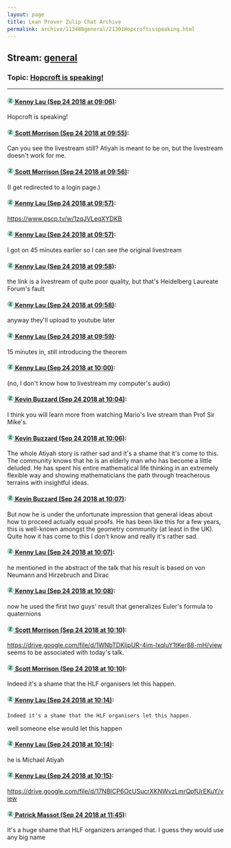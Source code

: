 ```yaml
---
layout: page
title: Lean Prover Zulip Chat Archive 
permalink: archive/113488general/21301Hopcroftisspeaking.html
---
```


## Stream: [general](index.html)
### Topic: [Hopcroft is speaking!](21301Hopcroftisspeaking.html)

---

#### [![Click to go to Zulip](../../assets/img/zulip2.png) Kenny Lau (Sep 24 2018 at 09:06)](https://leanprover.zulipchat.com/#narrow/stream/113488-general/topic/Hopcroft%20is%20speaking%21/near/134509660):
Hopcroft is speaking!

#### [![Click to go to Zulip](../../assets/img/zulip2.png) Scott Morrison (Sep 24 2018 at 09:55)](https://leanprover.zulipchat.com/#narrow/stream/113488-general/topic/Hopcroft%20is%20speaking%21/near/134511523):
Can you see the livestream still? Atiyah is meant to be on, but the livestream doesn't work for me.

#### [![Click to go to Zulip](../../assets/img/zulip2.png) Scott Morrison (Sep 24 2018 at 09:56)](https://leanprover.zulipchat.com/#narrow/stream/113488-general/topic/Hopcroft%20is%20speaking%21/near/134511563):
(I get redirected to a login page.)

#### [![Click to go to Zulip](../../assets/img/zulip2.png) Kenny Lau (Sep 24 2018 at 09:57)](https://leanprover.zulipchat.com/#narrow/stream/113488-general/topic/Hopcroft%20is%20speaking%21/near/134511593):
https://www.pscp.tv/w/1zqJVLeqXYDKB

#### [![Click to go to Zulip](../../assets/img/zulip2.png) Kenny Lau (Sep 24 2018 at 09:57)](https://leanprover.zulipchat.com/#narrow/stream/113488-general/topic/Hopcroft%20is%20speaking%21/near/134511600):
I got on 45 minutes earlier so I can see the original livestream

#### [![Click to go to Zulip](../../assets/img/zulip2.png) Kenny Lau (Sep 24 2018 at 09:58)](https://leanprover.zulipchat.com/#narrow/stream/113488-general/topic/Hopcroft%20is%20speaking%21/near/134511657):
the link is a livestream of quite poor quality, but that's Heidelberg Laureate Forum's fault

#### [![Click to go to Zulip](../../assets/img/zulip2.png) Kenny Lau (Sep 24 2018 at 09:58)](https://leanprover.zulipchat.com/#narrow/stream/113488-general/topic/Hopcroft%20is%20speaking%21/near/134511661):
anyway they'll upload to youtube later

#### [![Click to go to Zulip](../../assets/img/zulip2.png) Kenny Lau (Sep 24 2018 at 09:59)](https://leanprover.zulipchat.com/#narrow/stream/113488-general/topic/Hopcroft%20is%20speaking%21/near/134511690):
15 minutes in, still introducing the theorem

#### [![Click to go to Zulip](../../assets/img/zulip2.png) Kenny Lau (Sep 24 2018 at 10:00)](https://leanprover.zulipchat.com/#narrow/stream/113488-general/topic/Hopcroft%20is%20speaking%21/near/134511759):
(no, I don't know how to livestream my computer's audio)

#### [![Click to go to Zulip](../../assets/img/zulip2.png) Kevin Buzzard (Sep 24 2018 at 10:04)](https://leanprover.zulipchat.com/#narrow/stream/113488-general/topic/Hopcroft%20is%20speaking%21/near/134511941):
I think you will learn more from watching Mario's live stream than Prof Sir Mike's.

#### [![Click to go to Zulip](../../assets/img/zulip2.png) Kevin Buzzard (Sep 24 2018 at 10:06)](https://leanprover.zulipchat.com/#narrow/stream/113488-general/topic/Hopcroft%20is%20speaking%21/near/134512018):
The whole Atiyah story is rather sad and it's a shame that it's come to this. The community knows that he is an elderly man who has become a little deluded. He has spent his entire mathematical life thinking in an extremely flexible way and showing mathematicians the path through treacherous terrains with insightful ideas.

#### [![Click to go to Zulip](../../assets/img/zulip2.png) Kevin Buzzard (Sep 24 2018 at 10:07)](https://leanprover.zulipchat.com/#narrow/stream/113488-general/topic/Hopcroft%20is%20speaking%21/near/134512080):
But now he is under the unfortunate impression that general ideas about how to proceed actually equal proofs. He has been like this for a few years, this is well-known amongst the geometry community (at least in the UK). Quite how it has come to this I don't know and really it's rather sad.

#### [![Click to go to Zulip](../../assets/img/zulip2.png) Kenny Lau (Sep 24 2018 at 10:07)](https://leanprover.zulipchat.com/#narrow/stream/113488-general/topic/Hopcroft%20is%20speaking%21/near/134512088):
he mentioned in the abstract of the talk that his result is based on von Neumann and Hirzebruch and Dirac

#### [![Click to go to Zulip](../../assets/img/zulip2.png) Kenny Lau (Sep 24 2018 at 10:08)](https://leanprover.zulipchat.com/#narrow/stream/113488-general/topic/Hopcroft%20is%20speaking%21/near/134512139):
now he used the first two guys' result that generalizes Euler's formula to quaternions

#### [![Click to go to Zulip](../../assets/img/zulip2.png) Scott Morrison (Sep 24 2018 at 10:10)](https://leanprover.zulipchat.com/#narrow/stream/113488-general/topic/Hopcroft%20is%20speaking%21/near/134512213):
<https://drive.google.com/file/d/1WNbTDKljpUR-4im-IxqluY1tKer88-mH/view> seems to be associated with today's talk.

#### [![Click to go to Zulip](../../assets/img/zulip2.png) Scott Morrison (Sep 24 2018 at 10:10)](https://leanprover.zulipchat.com/#narrow/stream/113488-general/topic/Hopcroft%20is%20speaking%21/near/134512220):
Indeed it's a shame that the HLF organisers let this happen.

#### [![Click to go to Zulip](../../assets/img/zulip2.png) Kenny Lau (Sep 24 2018 at 10:14)](https://leanprover.zulipchat.com/#narrow/stream/113488-general/topic/Hopcroft%20is%20speaking%21/near/134512374):
```quote
Indeed it's a shame that the HLF organisers let this happen.
```
well someone else would let this happen

#### [![Click to go to Zulip](../../assets/img/zulip2.png) Kenny Lau (Sep 24 2018 at 10:14)](https://leanprover.zulipchat.com/#narrow/stream/113488-general/topic/Hopcroft%20is%20speaking%21/near/134512376):
he is Michael Atiyah

#### [![Click to go to Zulip](../../assets/img/zulip2.png) Kenny Lau (Sep 24 2018 at 10:15)](https://leanprover.zulipchat.com/#narrow/stream/113488-general/topic/Hopcroft%20is%20speaking%21/near/134512389):
https://drive.google.com/file/d/17NBICP6OcUSucrXKNWvzLmrQpfUrEKuY/view

#### [![Click to go to Zulip](../../assets/img/zulip2.png) Patrick Massot (Sep 24 2018 at 11:45)](https://leanprover.zulipchat.com/#narrow/stream/113488-general/topic/Hopcroft%20is%20speaking%21/near/134516096):
It's a huge shame that HLF organizers arranged that. I guess they would use any big name

